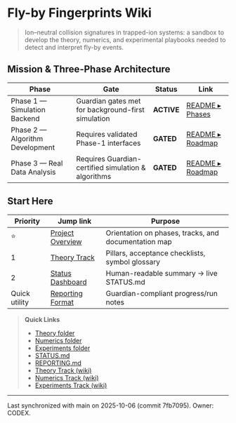 # Fly-by Fingerprints Wiki

> Ion–neutral collision signatures in trapped-ion systems: a sandbox to develop the theory, numerics, and experimental playbooks needed to detect and interpret fly-by events.

## Mission & Three-Phase Architecture
| Phase | Gate | Status | Link |
| --- | --- | --- | --- |
| Phase 1 — Simulation Backend | Guardian gates met for background-first simulation | **ACTIVE** | [README ▸ Phases](../blob/main/README.md#roadmap--working-agreements) |
| Phase 2 — Algorithm Development | Requires validated Phase-1 interfaces | **GATED** | [README ▸ Roadmap](../blob/main/README.md#roadmap--working-agreements) |
| Phase 3 — Real Data Analysis | Requires Guardian-certified simulation & algorithms | **GATED** | [README ▸ Roadmap](../blob/main/README.md#roadmap--working-agreements) |

## Start Here
| Priority | Jump link | Purpose |
| --- | --- | --- |
| ⭐ | [Project Overview](Project_Overview) | Orientation on phases, tracks, and documentation map |
| 1 | [Theory Track](Tracks/Theory_Track) | Pillars, acceptance checklists, symbol glossary |
| 2 | [Status Dashboard](Status_Dashboard) | Human-readable summary → live STATUS.md |
| Quick utility | [Reporting Format](../blob/main/REPORTING.md) | Guardian-compliant progress/run notes |

> **Quick Links**
> - [Theory folder](../tree/main/theory/)
> - [Numerics folder](../tree/main/numerics/)
> - [Experiments folder](../tree/main/experiments/)
> - [STATUS.md](../blob/main/STATUS.md)
> - [REPORTING.md](../blob/main/REPORTING.md)
> - [Theory Track (wiki)](Tracks/Theory_Track)
> - [Numerics Track (wiki)](Tracks/Numerics_Track)
> - [Experiments Track (wiki)](Tracks/Experiments_Track)

---
Last synchronized with main on 2025-10-06 (commit 7fb7095). Owner: CODEX.

